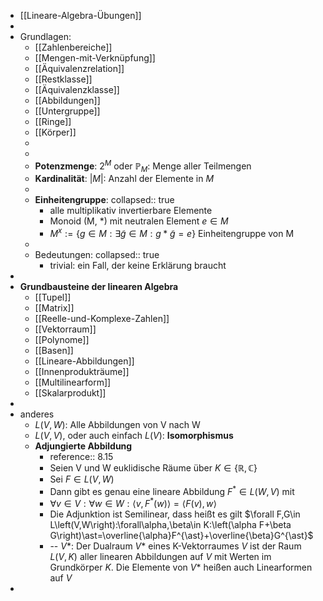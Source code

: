 - [[Lineare-Algebra-Übungen]]
-
- Grundlagen:
	- [[Zahlenbereiche]]
	- [[Mengen-mit-Verknüpfung]]
	- [[Äquivalenzrelation]]
	- [[Restklasse]]
	- [[Äquivalenzklasse]]
	- [[Abbildungen]]
	- [[Untergruppe]]
	- [[Ringe]]
	- [[Körper]]
	-
	-
	- **Potenzmenge**: $2^{M}$ oder $\mathbb{P}_M$: Menge aller Teilmengen
	- **Kardinalität**: $|M|$: Anzahl der Elemente in $M$
	-
	- **Einheitengruppe**:
	  collapsed:: true
		- alle multiplikativ invertierbare Elemente
		- Monoid (M, *) mit neutralen Element $e \in M$
		- $M^x := \{g \in M: \exists \widetilde{g} \in M: g \ast \widetilde{g} = e\}$ Einheitengruppe von M
	-
	- Bedeutungen:
	  collapsed:: true
		- trivial: ein Fall, der keine Erklärung braucht
-
- **Grundbausteine der linearen Algebra**
	- [[Tupel]]
	- [[Matrix]]
	- [[Reelle-und-Komplexe-Zahlen]]
	- [[Vektorraum]]
	- [[Polynome]]
	- [[Basen]]
	- [[Lineare-Abbildungen]]
	- [[Innenprodukträume]]
	- [[Multilinearform]]
	- [[Skalarprodukt]]
-
- anderes
	- $L\left(V,W\right)$: Alle Abbildungen von V nach W
	- $L\left(V,V\right)$, oder auch einfach $L\left(V\right)$: **Isomorphismus**
	- **Adjungierte Abbildung**
		- reference:: 8.15
		- Seien V und W euklidische Räume über $K\in\left\lbrace\mathbb{R},\mathbb{C}\right\rbrace$
		- Sei $F\in L\left(V,W\right)$
		- Dann gibt es genau eine lineare Abbildung $F^{\ast}\in L\left(W,V\right)$ mit
		- $\forall v\in V:\forall w\in W:\langle v,F^{\ast}\left(w\right)\rangle=\langle F\left(v\right),w\rangle$
		- Die Adjunktion ist Semilinear, dass heißt es gilt $\forall F,G\in L\left(V,W\right):\forall\alpha,\beta\in K:\left(\alpha F+\beta G\right)\ast=\overline{\alpha}F^{\ast}+\overline{\beta}G^{\ast}$
		- -- $V\ast$: Der Dualraum $V\ast$ eines K-Vektorraumes $V$ ist der Raum $L\left(V,K\right)$ aller linearen Abbildungen auf $V$ mit Werten im Grundkörper $K$. Die Elemente von $V\ast$ heißen auch Linearformen auf $V$
-
